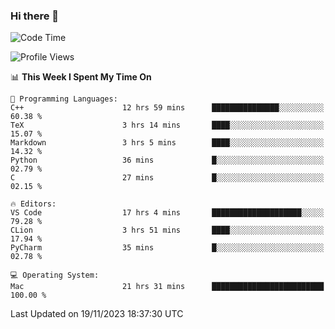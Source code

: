 ### Hi there 👋

<!--START_SECTION:waka-->
![Code Time](http://img.shields.io/badge/Code%20Time-99%20hrs%2045%20mins-blue)

![Profile Views](http://img.shields.io/badge/Profile%20Views-5-blue)

📊 **This Week I Spent My Time On** 

```text
💬 Programming Languages: 
C++                      12 hrs 59 mins      ███████████████░░░░░░░░░░   60.38 % 
TeX                      3 hrs 14 mins       ████░░░░░░░░░░░░░░░░░░░░░   15.07 % 
Markdown                 3 hrs 5 mins        ████░░░░░░░░░░░░░░░░░░░░░   14.32 % 
Python                   36 mins             █░░░░░░░░░░░░░░░░░░░░░░░░   02.79 % 
C                        27 mins             █░░░░░░░░░░░░░░░░░░░░░░░░   02.15 % 

🔥 Editors: 
VS Code                  17 hrs 4 mins       ████████████████████░░░░░   79.28 % 
CLion                    3 hrs 51 mins       ████░░░░░░░░░░░░░░░░░░░░░   17.94 % 
PyCharm                  35 mins             █░░░░░░░░░░░░░░░░░░░░░░░░   02.78 % 

💻 Operating System: 
Mac                      21 hrs 31 mins      █████████████████████████   100.00 % 
```


 Last Updated on 19/11/2023 18:37:30 UTC
<!--END_SECTION:waka-->

<!--
**JackeyHua-SJTU/JackeyHua-SJTU** is a ✨ _special_ ✨ repository because its `README.md` (this file) appears on your GitHub profile.

Here are some ideas to get you started:

- 🔭 I’m currently working on ...
- 🌱 I’m currently learning ...
- 👯 I’m looking to collaborate on ...
- 🤔 I’m looking for help with ...
- 💬 Ask me about ...
- 📫 How to reach me: ...
- 😄 Pronouns: ...
- ⚡ Fun fact: ...
-->

